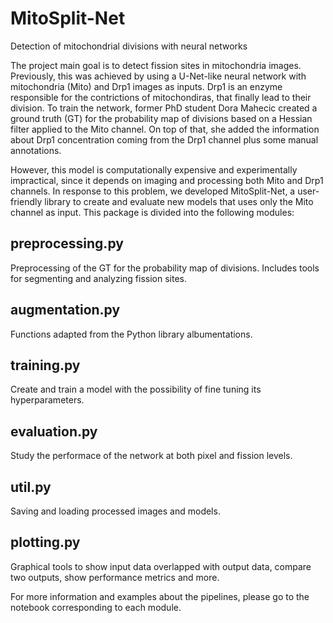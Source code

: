 # MitoSplit-Net
Detection of mitochondrial divisions with neural networks

The project main goal is to detect fission sites in mitochondria images. Previously, this was achieved by using a U-Net-like neural network with mitochondria (Mito) and Drp1 images as inputs. Drp1 is an enzyme responsible for the contrictions of mitochondiras, that finally lead to their division. To train the network, former PhD student Dora Mahecic created a ground truth (GT) for the probability map of divisions based on a Hessian filter applied to the Mito channel. On top of that, she added the information about Drp1 concentration coming from the Drp1 channel plus some manual annotations. 

However, this model is computationally expensive and experimentally impractical, since it depends on imaging and processing both Mito and Drp1 channels. In response to this problem, we developed MitoSplit-Net, a user-friendly library to create and evaluate new models that uses only the Mito channel as input. This package is divided into the following modules:

## preprocessing.py
Preprocessing of the GT for the probability map of divisions. Includes tools for segmenting and analyzing fission sites. 

## augmentation.py
Functions adapted from the Python library albumentations.

## training.py
Create and train a model with the possibility of fine tuning its hyperparameters.

## evaluation.py
Study the performace of the network at both pixel and fission levels.

## util.py
Saving and loading processed images and models.

## plotting.py
Graphical tools to show input data overlapped with output data, compare two outputs, show performance metrics and more.

For more information and examples about the pipelines, please go to the notebook corresponding to each module.
